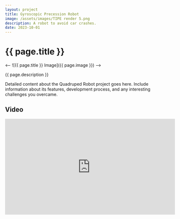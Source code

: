 ```yaml
---
layout: project
title: Gyroscopic Precession Robot
image: /assets/images/TIPE render 5.png
description: A robot to avoid car crashes.
date: 2023-10-01
---
```


# {{ page.title }}

<-- ![{{ page.title }} Image]({{ page.image }}) -->

{{ page.description }}

Detailed content about the Quadruped Robot project goes here. Include information about its features, development process, and any interesting challenges you overcame.

## Video

<iframe width="560" height="315" src="https://www.youtube.com/watch?v=at9FXKBn1mU&ab_channel=BaptisteLardinoit" frameborder="0" allowfullscreen></iframe>


